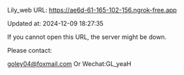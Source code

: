 Lily_web URL: https://ae6d-61-165-102-156.ngrok-free.app

Updated at: 2024-12-09 18:27:35

If you cannot open this URL, the server might be down.

Please contact: 

goley04@foxmail.com Or Wechat:GL_yeaH